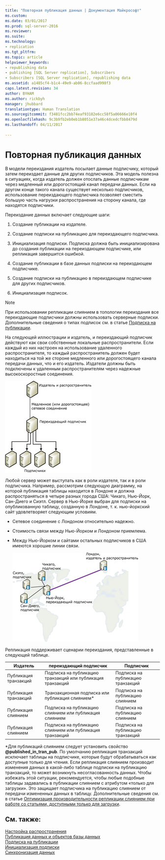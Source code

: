 ```yaml
---
title: "Повторная публикация данных | Документация Майкрософт"
ms.custom: 
ms.date: 03/01/2017
ms.prod: sql-server-2016
ms.reviewer: 
ms.suite: 
ms.technology:
- replication
ms.tgt_pltfrm: 
ms.topic: article
helpviewer_keywords:
- republishing data
- publishing [SQL Server replication], Subscribers
- Subscribers [SQL Server replication], republishing data
ms.assetid: a1485cf4-b1c4-49e9-ab06-8ccfaad998f3
caps.latest.revision: 34
author: BYHAM
ms.author: rickbyh
manager: jhubbard
translationtype: Human Translation
ms.sourcegitcommit: f3481fcc2bb74eaf93182e6cc58f5a06666e10f4
ms.openlocfilehash: 9c3b9fb2eb0eb1b8051e37a46c4dcedcfbb8479d
ms.lasthandoff: 04/11/2017

---
```

# <a name="republish-data"></a>Повторная публикация данных
  В модели переиздания издатель посылает данные подписчику, который затем переиздает данные для других подписчиков. Эта модель полезна в ситуациях, когда издатель должен отослать данные подписчикам через медленный или дорогостоящий канал передачи данных. Если на другом конце такого канала существует несколько подписчиков, использование переиздающего подписчика позволяет сместить большую часть нагрузки распространения на сторону канала, где находятся подписчики.  
  
 Переиздание данных включает следующие шаги:  
  
1.  Создание публикации на издателе.  
  
2.  Создание подписки на публикацию для переиздающего подписчика.  
  
3.  Инициализация подписки. Подписка должна быть инициализирована до создания публикации на переиздающем подписчике, или репликация завершится ошибкой.  
  
4.  Создание публикации в базе данных подписки на переиздающем подписчике.  
  
5.  Создание подписки на публикацию в переиздающем подписчике для других подписчиков.  
  
6.  Инициализация подписок.  
  
> [!NOTE]  
>  При использовании репликации слиянием в топологии переиздания все переиздающие подписчики должны использовать серверные подписки. Дополнительные сведения о типах подписок см. в статье [Подписка на публикации](../../relational-databases/replication/subscribe-to-publications.md).  
  
 На следующей иллюстрации и издатель, и переиздающий подписчик действуют как свои собственные локальные распространители. Если каждый из них настроен на использование удаленного распространителя, то каждый распространитель должен будет находиться на той же стороне медленного или дорогостоящего канала передачи данных, что и его издатель. Издатели должны быть подключены к удаленным распространителям через надежные высокоскоростные соединения.  
  
 ![Republishing data](../../relational-databases/replication/media/repl-06a.gif "Republishing data")  
  
 Любой сервер может выступать как в роли издателя, так и в роли подписчика. Например, рассмотрим следующую диаграмму, на которой публикация таблицы находится в Лондоне и должна распространяться в четыре разных города США: Чикаго, Нью-Йорк, Сан-Диего и Сиэтл. Сервер в Нью-Йорке выбран для подписки на опубликованную таблицу, созданную в Лондоне, т. к. нью-йоркский сайт удовлетворяет следующим условиям.  
  
-   Сетевое соединение с Лондоном относительно надежно.  
  
-   Стоимость связи между Нью-Йорком и Лондоном приемлема.  
  
-   Между Нью-Йорком и сайтами остальных подписчиков в США имеются хорошие линии связи.  
  
     ![Повторная публикация данных в распределенные места назначения](../../relational-databases/replication/media/repl-06.gif "Повторная публикация данных в распределенные места назначения")  
  
 Репликация поддерживает сценарии переиздания, представленные в следующей таблице.  
  
|Издатель|переиздающий подписчик|Подписчик|  
|---------------|---------------------------|----------------|  
|Публикация транзакций|Подписка на публикацию транзакций или публикация транзакций|Подписка на публикацию транзакций|  
|Публикация транзакций|Транзакционная подписка или публикация слиянием*|Подписка на публикацию слиянием|  
|Публикация слиянием|Подписка на публикацию слиянием или публикация слиянием|Подписка на публикацию слиянием|  
|Публикация слиянием|Подписка на публикацию слиянием или публикация транзакций|Подписка на публикацию транзакций|  
  
 \*Для публикаций слиянием следует установить свойство **@published_in_tran_pub**. По умолчанию репликация транзакций исключает таблицы на подписчике, которые будут обрабатываться как доступные только для чтения. Если репликация слиянием производит изменения данных в какой-либо таблице подписки на публикацию транзакций, то может возникнуть несогласованность данных. Чтобы избежать этой ситуации, рекомендуется, чтобы любые подобные таблицы задавались в публикации слиянием с атрибутом «только для загрузки». Это защищает подписчика на публикацию слиянием от передачи измененных данных в таблицу. Дополнительные сведения см. в статье [Оптимизация производительности репликации слиянием при работе со статьями, доступными только для загрузки](../../relational-databases/replication/merge/optimize-merge-replication-performance-with-download-only-articles.md).  
  
## <a name="see-also"></a>См. также:  
 [Настройка распространения](../../relational-databases/replication/configure-distribution.md)   
 [Публикация данных и объектов базы данных](../../relational-databases/replication/publish/publish-data-and-database-objects.md)   
 [Подписка на публикации](../../relational-databases/replication/subscribe-to-publications.md)   
 [Инициализация подписки](../../relational-databases/replication/initialize-a-subscription.md)   
 [Синхронизация данных](../../relational-databases/replication/synchronize-data.md)  
  
  

